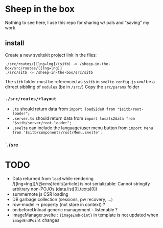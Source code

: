# Sheep in the box

Nothing to see here, I use this repo for sharing w/ pals and "saving" my work.

## install

Create a new sveltekit project
link in the files:
```
./src/routes/[[lng=lng]/(sitb) -> /sheep-in-the-box/src/routes/[[lng=lng]]
./src/sitb -> /sheep-in-the-box/src/sitb

```
The `sitb` folder must be referenced as `$sitb` in `svelte.config.js` *and* be a dirrect sibbling of `nodules` (be in `/src/`)
Copy the `src/params` folder

### `./src/routes/+layout`
- `.ts` should return data from `import loadSideR from "$sitb/root-loader";`
- `.server.ts` should return data from `import locals2data from "$sitb/server/root-loader";`
- `.svelte` can include the language/user menu button from `import Menu from '$sitb/components/root/Menu.svelte';`

### `./src
# TODO

- Data returned from `load` while rendering /[[lng=lng]]/(@cms)/edit/[article] is not serializable: Cannot stringify arbitrary non-POJOs (data.list[0].texts[0])
- summernote js CSR loading
- DB garbage collection (sessions, pw recovery, ...)
- row-model -> property (not store in context) ?
- on:beforeUnload generic management - listenable ?
- ImageManager.svelte : `{imageEndPoint}` in template is not updated when `imageEndPoint` changes